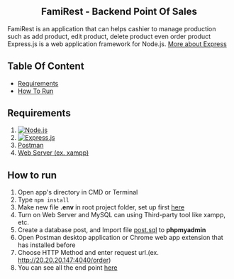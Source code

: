 <section id="home">
<h1 align="center">FamiRest - Backend Point Of Sales</h1>


FamiRest is an application that can helps cashier to manage production such as add product, edit product, delete product even order product
Express.js is a web application framework for Node.js. [More about Express](https://en.wikipedia.org/wiki/Express.js)
</section>


## Table Of Content
<div class="header">
	<ul>
		<li><a href="#requirements">Requirements</a></li>
		<li><a href="#how-to-run">How To Run</a></li>
	</ul>
</div>

<section id="requirements">

## Requirements

1. [![Node.js](https://img.shields.io/badge/Node.js-v.10.16-green.svg?style=rounded-square)](https://nodejs.org/)	
2. [![Express.js](https://img.shields.io/badge/Express.js-4.x-blue.svg?style=rounded-square)](https://expressjs.com/en/starter/installing.html)
3. <a href="https://www.getpostman.com/">Postman</a>
4. [Web Server (ex. xampp)](https://www.apachefriends.org/index.html)
</section>


<section id="how-to-run">
	
## How to run
1. Open app's directory in CMD or Terminal
2. Type `npm install`
3. Make new file **.env** in root project folder, set up first [here](#set-up-env-file)
4. Turn on Web Server and MySQL can using Third-party tool like xampp, etc.
5. Create a database post, and Import file [post.sql](https://github.com/GunturThunder/AsaUlu-App-With-ReactNative/blob/master/src/AsaUlu.sql) to **phpmyadmin**
6. Open Postman desktop application or Chrome web app extension that has installed before
7. Choose HTTP Method and enter request url.(ex. http://20.20.20.147:4040/order)
8. You can see all the end point [here](#end-point)
